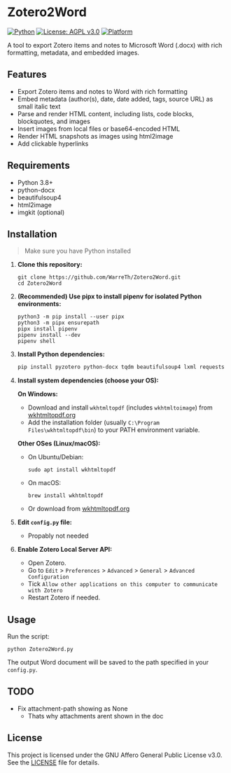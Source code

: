 # Zotero2Word

[![Python](https://img.shields.io/badge/Python-3.8%2B-blue?logo=python)](https://www.python.org/)
[![License: AGPL v3.0](https://img.shields.io/badge/License-AGPL%20v3.0-blue.svg)](LICENSE)
[![Platform](https://img.shields.io/badge/platform-Linux%20%7C%20macOS%20%7C%20Windows-lightgrey)](https://wkhtmltopdf.org/)

A tool to export Zotero items and notes to Microsoft Word (.docx) with rich formatting, metadata, and embedded images.

## Features

- Export Zotero items and notes to Word with rich formatting
- Embed metadata (author(s), date, date added, tags, source URL) as small italic text
- Parse and render HTML content, including lists, code blocks, blockquotes, and images
- Insert images from local files or base64-encoded HTML
- Render HTML snapshots as images using html2image
- Add clickable hyperlinks

## Requirements
- Python 3.8+
- python-docx
- beautifulsoup4
- html2image
- imgkit (optional)

## Installation
> Make sure you have Python installed

1. **Clone this repository:**

   ```fish
   git clone https://github.com/WarreTh/Zotero2Word.git
   cd Zotero2Word
   ```

2. **(Recommended) Use pipx to install pipenv for isolated Python environments:**

   ```fish
   python3 -m pip install --user pipx
   python3 -m pipx ensurepath
   pipx install pipenv
   pipenv install --dev
   pipenv shell
   ```

3. **Install Python dependencies:**

   ```bash
   pip install pyzotero python-docx tqdm beautifulsoup4 lxml requests imgkit html2image
   ```

4. **Install system dependencies (choose your OS):**

   **On Windows:**
   - Download and install `wkhtmltopdf` (includes `wkhtmltoimage`) from [wkhtmltopdf.org](https://wkhtmltopdf.org/downloads.html)
   - Add the installation folder (usually `C:\Program Files\wkhtmltopdf\bin`) to your PATH environment variable.

   **Other OSes (Linux/macOS):**
   - On Ubuntu/Debian:

     ```fish
     sudo apt install wkhtmltopdf
     ```

   - On macOS:

     ```fish
     brew install wkhtmltopdf
     ```

   - Or download from [wkhtmltopdf.org](https://wkhtmltopdf.org/)

5. **Edit `config.py` file:**
   - Propably not needed

6. **Enable Zotero Local Server API:**
   - Open Zotero.
   - Go to `Edit` > `Preferences` > `Advanced` > `General` > `Advanced Configuration`
   - Tick `Allow other applications on this computer to communicate with Zotero`
   - Restart Zotero if needed.

## Usage

Run the script:

```fish
python Zotero2Word.py
```

The output Word document will be saved to the path specified in your `config.py`.

## TODO

- Fix attachment-path showing as None
  - Thats why attachments arent shown in the doc

## License

This project is licensed under the GNU Affero General Public License v3.0. See the [LICENSE](LICENSE) file for details.
